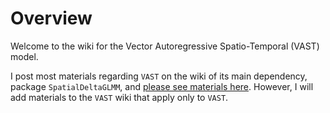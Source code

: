 # Overview
Welcome to the wiki for the Vector Autoregressive Spatio-Temporal (VAST) model.

I post most materials regarding `VAST` on the wiki of its main dependency, package `SpatialDeltaGLMM`, and [please see materials here](https://github.com/nwfsc-assess/geostatistical_delta-GLMM/wiki).  However, I will add materials to the `VAST` wiki that apply only to `VAST`.


